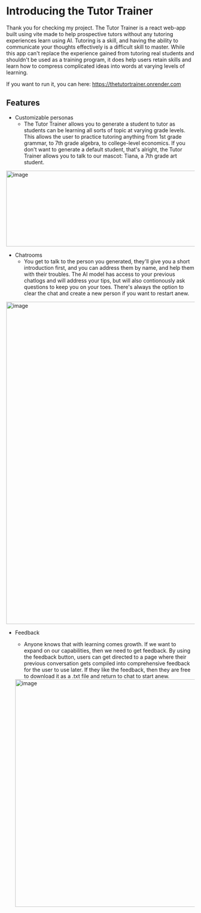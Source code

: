 # Introducing the Tutor Trainer

Thank you for checking my project. The Tutor Trainer is a react web-app built using vite made to help prospective tutors without any tutoring experiences learn using AI. Tutoring is a skill, and having the ability to communicate your thoughts effectively is a difficult skill to master. While this app can't replace the experience gained from tutoring real students and shouldn't be used as a training program, it does help users retain skills and learn how to compress complicated ideas into words at varying levels of learning. 

If you want to run it, you can here: https://thetutortrainer.onrender.com

## Features

- Customizable personas
  - The Tutor Trainer allows you to generate a student to tutor as students can be learning all sorts of topic at varying grade levels. This allows the user to practice tutoring anything from 1st grade grammar, to 7th grade algebra, to college-level economics. If you don't want to generate a default student, that's alright, the Tutor Trainer allows you to talk to our mascot: Tiana, a 7th grade art student.

 <img width="799" height="202" alt="image" src="https://github.com/user-attachments/assets/aaec7366-1bab-4720-bded-1579a9dda431" />

    
- Chatrooms
  - You get to talk to the person you generated, they'll give you a short introduction first, and you can address them by name, and help them with their troubles. The AI model has access to your previous chatlogs and will address your tips, but will also contionously ask questions to keep you on your toes. There's always the option to clear the chat and create a new person if you want to restart anew.

 <img width="1760" height="858" alt="image" src="https://github.com/user-attachments/assets/4b5b4d5b-e662-4682-a9f4-0d3b7eedd7dd" />

    
- Feedback
  -   Anyone knows that with learning comes growth. If we want to expand on our capabilities, then we need to get feedback. By using the feedback button, users can get directed to a page where their previous conversation gets compiled into comprehensive feedback for the user to use later. If they like the feedback, then they are free to download it as a .txt file and return to chat to start anew.
 
    <img width="992" height="606" alt="image" src="https://github.com/user-attachments/assets/1e6e6be9-60b9-41e6-9106-6a1b4f5a5dd4" />
